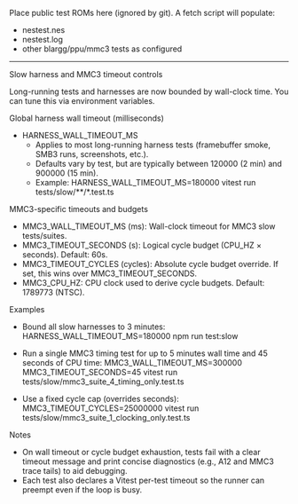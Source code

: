 Place public test ROMs here (ignored by git). A fetch script will populate:
- nestest.nes
- nestest.log
- other blargg/ppu/mmc3 tests as configured

---

Slow harness and MMC3 timeout controls

Long-running tests and harnesses are now bounded by wall-clock time. You can tune this via environment variables.

Global harness wall timeout (milliseconds)
- HARNESS_WALL_TIMEOUT_MS
  - Applies to most long-running harness tests (framebuffer smoke, SMB3 runs, screenshots, etc.).
  - Defaults vary by test, but are typically between 120000 (2 min) and 900000 (15 min).
  - Example: HARNESS_WALL_TIMEOUT_MS=180000 vitest run tests/slow/**/*.test.ts

MMC3-specific timeouts and budgets
- MMC3_WALL_TIMEOUT_MS (ms): Wall-clock timeout for MMC3 slow tests/suites.
- MMC3_TIMEOUT_SECONDS (s): Logical cycle budget (CPU_HZ × seconds). Default: 60s.
- MMC3_TIMEOUT_CYCLES (cycles): Absolute cycle budget override. If set, this wins over MMC3_TIMEOUT_SECONDS.
- MMC3_CPU_HZ: CPU clock used to derive cycle budgets. Default: 1789773 (NTSC).

Examples
- Bound all slow harnesses to 3 minutes:
  HARNESS_WALL_TIMEOUT_MS=180000 npm run test:slow

- Run a single MMC3 timing test for up to 5 minutes wall time and 45 seconds of CPU time:
  MMC3_WALL_TIMEOUT_MS=300000 MMC3_TIMEOUT_SECONDS=45 vitest run tests/slow/mmc3_suite_4_timing_only.test.ts

- Use a fixed cycle cap (overrides seconds):
  MMC3_TIMEOUT_CYCLES=25000000 vitest run tests/slow/mmc3_suite_1_clocking_only.test.ts

Notes
- On wall timeout or cycle budget exhaustion, tests fail with a clear timeout message and print concise diagnostics (e.g., A12 and MMC3 trace tails) to aid debugging.
- Each test also declares a Vitest per-test timeout so the runner can preempt even if the loop is busy.
